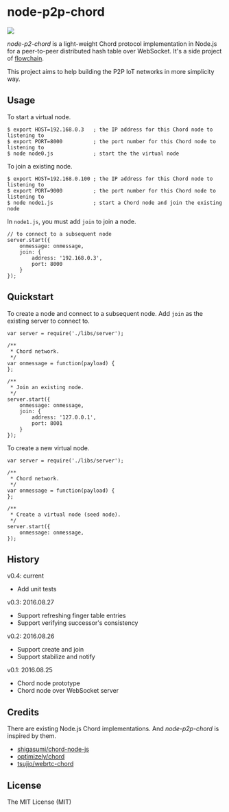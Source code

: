 # node-p2p-chord

[![](https://travis-ci.org/jollen/node-p2p-chord.svg?branch=master)](https://travis-ci.org/jollen/node-p2p-chord)

*node-p2-chord* is a light-weight Chord protocol implementation in Node.js for a peer-to-peer distributed hash table over WebSocket. It's a side project of [flowchain](https://github.com/flowchain).

This project aims to help building the P2P IoT networks in more simplicity way.

## Usage

To start a virtual node.

```
$ export HOST=192.168.0.3	; the IP address for this Chord node to listening to
$ export PORT=8000			; the port number for this Chord node to listening to
$ node node0.js				; start the the virtual node
```

To join a existing node.

```
$ export HOST=192.168.0.100	; the IP address for this Chord node to listening to
$ export PORT=9000			; the port number for this Chord node to listening to
$ node node1.js				; start a Chord node and join the existing node
```

In ```node1.js```, you must add ```join``` to join a node.

```
// to connect to a subsequent node
server.start({
	onmessage: onmessage,
	join: { 
		address: '192.168.0.3', 
		port: 8000
	}	
});
```

## Quickstart

To create a node and connect to a subsequent node. Add ```join``` as the existing server to connect to.

```
var server = require('./libs/server');

/**
 * Chord network.
 */
var onmessage = function(payload) {
};

/**
 * Join an existing node.
 */
server.start({
	onmessage: onmessage,
	join: { 
		address: '127.0.0.1', 
		port: 8001
	}	
});
```

To create a new virtual node.

```
var server = require('./libs/server');

/**
 * Chord network.
 */
var onmessage = function(payload) {
};

/**
 * Create a virtual node (seed node).
 */
server.start({
	onmessage: onmessage,
});
```

## History

v0.4: current
 * Add unit tests

v0.3: 2016.08.27
 * Support refreshing finger table entries
 * Support verifying successor's consistency

v0.2: 2016.08.26
 * Support create and join
 * Support stabilize and notify

v0.1: 2016.08.25
 * Chord node prototype
 * Chord node over WebSocket server

## Credits

There are existing Node.js Chord implementations. And *node-p2p-chord* is inspired by them.

* [shigasumi/chord-node-js](https://github.com/shigasumi/chord-node-js)
* [optimizely/chord](https://github.com/optimizely/chord)
* [tsujio/webrtc-chord](https://github.com/tsujio/webrtc-chord)

## License

The MIT License (MIT)
